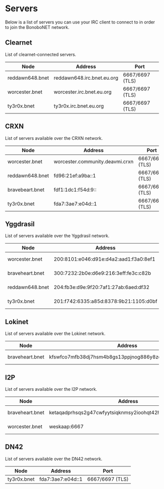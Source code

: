 Servers
=======

Below is a list of servers you can use your IRC client to connect to in order to join the BonoboNET network.

## Clearnet

List of clearnet-connected servers.

| Node            | Address                    | Port            |
|-----------------|----------------------------|-----------------|
| reddawn648.bnet | reddawn648.irc.bnet.eu.org | 6667/6697 (TLS) |
| worcester.bnet  | worcester.irc.bnet.eu.org  | 6667/6697 (TLS) |
| ty3r0x.bnet     | ty3r0x.irc.bnet.eu.org     | 6667/6697 (TLS) |

<!-- | reddawn648.bnet | 41.157.98.109 | 9006 | -->

## CRXN

List of servers available over the CRXN network.

| Node            | Address                         | Port            |
|-----------------|---------------------------------|-----------------|
| worcester.bnet  | worcester.community.deavmi.crxn | 6667/6697 (TLS) |
| reddawn648.bnet | fd96:21ef:a9ba::1               | 6667/6697 (TLS) |
| bravebeart.bnet | fdf1:1dc1:f54d:9::              | 6667/6697 (TLS) |
| ty3r0x.bnet     | fda7:3ae7:e04d::1               | 6667/6697 (TLS) |

## Yggdrasil

List of servers available over the Yggdrasil network.

| Node            | Address                                | Port            |
|-----------------|----------------------------------------|-----------------|
| worcester.bnet  | 200:8101:e046:d91e:d4a2:aad1:f3a0:8ef1 | 6667/6697 (TLS) |
| braveheart.bnet | 300:7232:2b0e:d6e9:216:3eff:fe3c:c82b  | 6667/6697 (TLS) |
| reddawn648.bnet | 204:fb3e:d9e:9f20:7af1:27ab:6aed:df32  | 6667/6697 (TLS) |
| ty3r0x.bnet     | 201:f742:6335:a85d:8378:9b21:1105:d0bf | 6667/6697 (TLS) |

## Lokinet

List of servers available over the Lokinet network.

| Node            | Address                                                   | Port            |
|-----------------|-----------------------------------------------------------|-----------------|
| braveheart.bnet | kfswfco7mfb38dj7hsm4b8gs13ppjnog886y8zcgzno4jt16cepy.loki | 6667/6697 (TLS) |

## I2P

List of servers available over the I2P network.

| Node            | Address                                                      | Type       |
|-----------------|--------------------------------------------------------------|------------|
| braveheart.bnet | ketaqadprhsqs2g47cwfyytsiqknmsy2ioohqt42htrbcsxpbjda.b32.i2p | No SSL/TLS |
| worcester.bnet  | weskaap:6667                                                 | No SSL/TLS |

## DN42

List of servers available over the DN42 network.

| Node        |  Address          | Port            |
|-------------|-------------------|-----------------|
| ty3r0x.bnet | fda7:3ae7:e04d::1 | 6667/6697 (TLS) |
